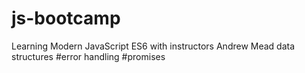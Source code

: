 # js-bootcamp
 Learning Modern JavaScript ES6 with instructors
Andrew Mead data structures
#error handling
#promises
